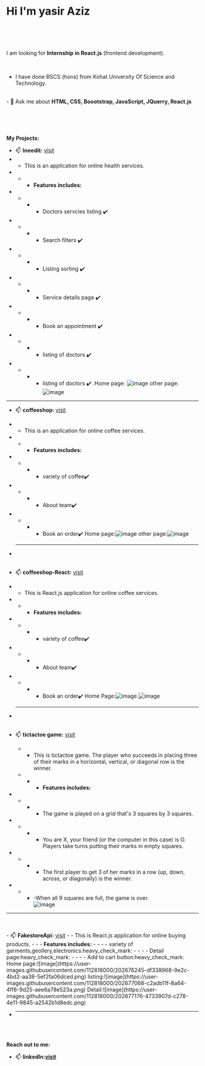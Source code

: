 <h1>Hi I'm yasir Aziz</h1>

<br /><br /><br />


I am looking for <b>Internship in React.js</b> (frontend development).</b>

<br />


- I have done BSCS (hons) from Kohat University Of Science and Technology.

<br />
- 💬 Ask me about <b>HTML, CSS, Boootstrap, JavaScript, JQuerry, React.js </b>

<br /><br /><br />


<b> My Projects:</b>
<br />
- 📫 <b>Ineedit:</b> <a href='https://ineedit-react.vercel.app/'>visit</a>
- - This is an application for online health services.
- - - <b>Features includes:</b> 
- - - - Doctors servcies listing :heavy_check_mark:
- - - - Search filters :heavy_check_mark:
- - - - Listing sorting :heavy_check_mark:
- - - - Service details page :heavy_check_mark:
- - - - Book an appointment :heavy_check_mark:
- - - - listing of doctors :heavy_check_mark:
- - - - listing of doctors :heavy_check_mark:
.Home page: ![image](https://user-images.githubusercontent.com/112818000/202647755-e8fcf047-24e6-40ab-ae2d-88314193e3cb.png)
other page:![image](https://user-images.githubusercontent.com/112818000/202670252-82f1a9bc-2f50-46c8-be95-bbae9290f732.png)


<hr />


- 📫 <b>coffeeshop:</b> <a href='https://github.com/yasirazizpk/coffeeshop'>visit</a>
- - This is an application for online coffee services.
- - - <b>Features includes:</b> 
- - - - variety of coffee:heavy_check_mark:
- - - - About team:heavy_check_mark:
- - - - Book an order:heavy_check_mark:
Home page:![image](https://user-images.githubusercontent.com/112818000/202649178-a33a321f-baf1-4ad5-b821-1bb16373811b.png)
other page:![image](https://user-images.githubusercontent.com/112818000/202675807-da3e1cc6-3604-49f5-9867-3d78dab0402b.png)

- <hr /><br /><br />

- 📫 <b>coffeeshop-React:</b> <a href='https://coffeeshop-react.vercel.app/'>visit</a>
- - This is React.js application for online coffee services.
- - - <b>Features includes:</b> 
- - - - variety of coffee:heavy_check_mark:
- - - - About team:heavy_check_mark:
- - - - Book an order:heavy_check_mark:
Home Page:![image](https://user-images.githubusercontent.com/112818000/202650640-cc68a6aa-3bf8-4937-b221-eed96cca1fb3.png)
![image](https://user-images.githubusercontent.com/112818000/202675143-5eecd810-2361-4fef-b48c-a8767f1c26bf.png)


- <hr /><br /><br />

- 📫 <b>tictactoe game:</b> <a href='https://tictactoe-game-psi.vercel.app/'>visit</a>
  - - This is tictactoe game. The player who succeeds in placing three of their marks in a horizontal, vertical, or diagonal row is the winner.
  - - - <b>Features includes:</b>
- - - - The game is played on a grid that's 3 squares by 3 squares.
- - - - You are X, your friend (or the computer in this case) is O. Players take turns putting their marks in empty squares.
- - - - The first player to get 3 of her marks in a row (up, down, across, or diagonally) is the winner.
- - - -When all 9 squares are full, the game is over.<br />
![image](https://user-images.githubusercontent.com/112818000/202652685-4bfb0d50-e481-40c8-8ddb-3ca2ff7436ba.png)

<hr /><br /><br />
- 📫 <b>FakestoreApi:</b> <a href='https://fakestoreapi-pi.vercel.app/'>visit</a>
- - This is React.js application for online buying products.
- - - <b>Features includes:</b> 
- - - - variety of garments,geollery,electronics:heavy_check_mark:
- - - - Detail page:heavy_check_mark:
- - - - Add to cart button:heavy_check_mark:
Home page:![image](https://user-images.githubusercontent.com/112818000/202676245-df338968-9e2c-4bd2-aa38-5ef2fa06dced.png)
listing:![image](https://user-images.githubusercontent.com/112818000/202677068-c2adb11f-8a64-4ff8-9d25-aee6a78e523a.png)
Detail:![image](https://user-images.githubusercontent.com/112818000/202677176-4733907d-c278-4e11-9845-a2542b1d8edc.png)



- <hr />

<br /><br />

<b>Reach out to me: </b>
- 📫 <b>linkedIn:<a href='https://www.linkedin.com/in/yasir-aziz-b5339724a'>visit</a></b>

